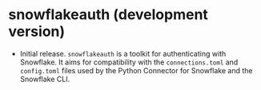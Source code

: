 # snowflakeauth (development version)

* Initial release. `snowflakeauth` is a toolkit for authenticating with Snowflake. It aims for compatibility with the `connections.toml` and `config.toml` files used by the Python Connector for Snowflake and the Snowflake CLI.

